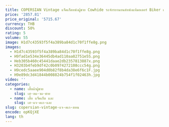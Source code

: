 ```yaml
---
title: COPERSIAN Vintage แจ็คเก็ตหนังผู้ชาย Cowhide รถจักรยานยนต์หนังแท้มอเตอร์ Biker เสื้อผ้า Distressed หนัง Air Force
price: '2857.81'
price_original: '5715.67'
currency: THB
discount: 50%
rating: 5
volume: 55
image: H1d7c43593f5f4a389ba84d1c70f1ffe8g.png
images:
  - H1d7c43593f5f4a389ba84d1c70f1ffe8g.png
  - H9fad1e534e36445db4ad110aa82751e5S.png
  - Heb305b460c45441daae2db2357813887x.png
  - H3203b4feb9df42c0b0974272108ccc54g.png
  - H9cedc5aaee904d0b82f8b4da38e6f6c1F.jpg
  - H9e89dc3d41844b008824b754f1f02463h.jpg
video: ''
categories:
  - name: เสื้อผ้าผู้ชาย
    slug: เส-อผ-าผ-ชาย
  - name: เสื้อ แจ็คเก็ต และ
    slug: เส-แจ-คเก-และ
slug: copersian-vintage-แจ-คเก-ตหน
encode: opKQjXE
lang: th
---
```

  